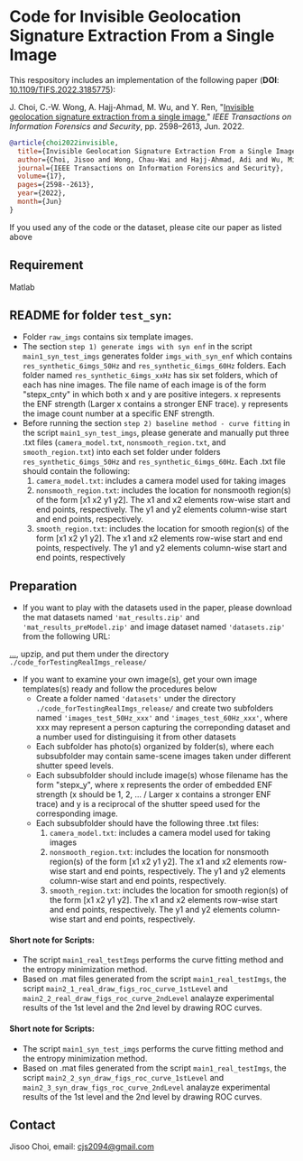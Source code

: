 # Code for Invisible Geolocation Signature Extraction From a Single Image

This respository includes an implementation of the following paper (**DOI**: [10.1109/TIFS.2022.3185775](https://doi.org/10.1109/TIFS.2022.3185775)):

J. Choi, C.-W. Wong, A. Hajj-Ahmad, M. Wu, and Y. Ren, "[Invisible geolocation signature extraction from a single image](https://ieeexplore.ieee.org/document/9804874)," *IEEE Transactions on Information Forensics and Security*, pp. 2598–2613, Jun. 2022.

```bibtex
@article{choi2022invisible,
  title={Invisible Geolocation Signature Extraction From a Single Image},
  author={Choi, Jisoo and Wong, Chau-Wai and Hajj-Ahmad, Adi and Wu, Min and Ren, Yanpin},
  journal={IEEE Transactions on Information Forensics and Security},
  volume={17},
  pages={2598--2613},
  year={2022},
  month={Jun}
}
```


If you used any of the code or the dataset, please cite our paper as listed above

## Requirement
Matlab





## README for folder `test_syn`:
- Folder `raw_imgs` contains six template images.
- The section `step 1) generate imgs with syn enf` in the script `main1_syn_test_imgs` generates folder `imgs_with_syn_enf` which contains `res_synthetic_6imgs_50Hz` and `res_synthetic_6imgs_60Hz` folders. Each folder named `res_synthetic_6imgs_xxHz` has six set folders, which of each has nine images. The file name of each image is of the form "stepx_cnty" in which both x and y are positive integers. x represents the ENF strength (Larger x contains a stronger ENF trace). y represents the image count number at a specific ENF strength.
- Before running the section `step 2) baseline method - curve fitting` in the script `main1_syn_test_imgs`, please generate and manually put three .txt files (`camera_model.txt`, `nonsmooth_region.txt`, and `smooth_region.txt`) into each set folder under folders `res_synthetic_6imgs_50Hz` and `res_synthetic_6imgs_60Hz`. Each .txt file should contain the following:
	1) `camera_model.txt`: includes a camera model used for taking images
	2) `nonsmooth_region.txt`: includes the location for nonsmooth region(s) of the form [x1 x2 y1 y2]. The x1 and x2 elements row-wise start and end points, respectively. The y1 and y2 elements column-wise start and end points, respectively.
	3) `smooth_region.txt`: includes the location for smooth region(s) of the form [x1 x2 y1 y2]. The x1 and x2 elements row-wise start and end points, respectively. The y1 and y2 elements column-wise start and end points, respectively


## Preparation
* If you want to play with the datasets used in the paper, please download the mat datasets named `'mat_results.zip'` and `'mat_results_preModel.zip'` and image dataset named `'datasets.zip'` from the following URL:

[...](...), upzip, and put them under the directory `./code_forTestingRealImgs_release/`
* If you want to examine your own image(s), get your own image templates(s) ready and follow the procedures below
  * Create a folder named `'datasets'` under the directory `./code_forTestingRealImgs_release/` and create two subfolders named `'images_test_50Hz_xxx'` and `'images_test_60Hz_xxx'`, where xxx may represent a person capturing the correponding dataset and a number used for distinguising it from other datasets
  * Each subfolder has photo(s) organized by folder(s), where each subsubfolder may contain same-scene images taken under different shutter speed levels.
  * Each subsubfolder should include image(s) whose filename has the form "stepx_y", where x represents the order of embedded ENF strength (x should be 1, 2, ... / Larger x contains a stronger ENF trace) and y is a reciprocal of the shutter speed used for the corresponding image.
  * Each subsubfolder should have the following three .txt files:
	  1) `camera_model.txt`: includes a camera model used for taking images
	  2) `nonsmooth_region.txt`: includes the location for nonsmooth region(s) of the form [x1 x2 y1 y2]. The x1 and x2 elements row-wise start and end points, respectively. The y1 and y2 elements column-wise start and end points, respectively.
	  3) `smooth_region.txt`: includes the location for smooth region(s) of the form [x1 x2 y1 y2]. The x1 and x2 elements row-wise start and end points, respectively. The y1 and y2 elements column-wise start and end points, respectively.

#### Short note for Scripts:
- The script `main1_real_testImgs` performs the curve fitting method and the entropy minimization method.
- Based on .mat files generated from the script `main1_real_testImgs`, the script `main2_1_real_draw_figs_roc_curve_1stLevel` and `main2_2_real_draw_figs_roc_curve_2ndLevel` analayze experimental results of the 1st level and the 2nd level by drawing ROC curves. 




#### Short note for Scripts:
- The script `main1_syn_test_imgs` performs the curve fitting method and the entropy minimization method.
- Based on .mat files generated from the script `main1_real_testImgs`, the script `main2_2_syn_draw_figs_roc_curve_1stLevel` and `main2_3_syn_draw_figs_roc_curve_2ndLevel` analayze experimental results of the 1st level and the 2nd level by drawing ROC curves. 

## Contact
Jisoo Choi, email: [cjs2094@gmail.com](cjs2094@gmail.com)
